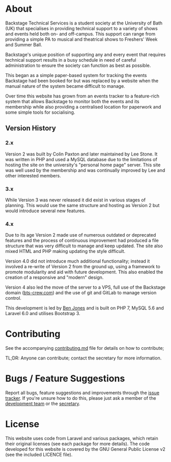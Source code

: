 # About
Backstage Technical Services is a student society at the University of Bath (UK) that specialises in providing technical support to a variety of shows and events held both on- and off-campus. This support can range from providing a simple PA to musical and theatrical shows to Freshers' Week and Summer Ball.

Backstage's unique position of supporting any and every event that requires technical support results in a busy schedule in need of careful administration to ensure the society can function as best as possible.

This began as a simple paper-based system for tracking the events Backstage had been booked for but was replaced by a website when the manual nature of the system became difficult to manage.

Over time this website has grown from an events tracker to a feature-rich system that allows Backstage to monitor both the events and its membership while also providing a centralised location for paperwork and some simple tools for socialising.

## Version History

### 2.x
Version 2 was built by Colin Paxton and later maintained by Lee Stone. It was written in PHP and used a MySQL database due to the limitations of hosting the site on the university's "personal home page" server. This site was well used by the membership and was continually improved by Lee and other interested members.

### 3.x
While Version 3 was never released it did exist in various stages of planning. This would use the same structure and hosting as Version 2 but would introduce several new features.

### 4.x
Due to its age Version 2 made use of numerous outdated or deprecated features and the process of continuous improvement had produced a file structure that was very difficult to manage and keep updated. The site also mixed HTML and PHP making updating the style difficult.

Version 4.0 did not introduce much additional functionality; instead it involved a re-write of Version 2 from the ground up, using a framework to promote modularity and aid with future development. This also enabled the creation of a responsive and "modern" design.

Version 4 also led the move of the server to a VPS, full use of the Backstage domain ([bts-crew.com](http://www.bts-crew.com)) and the use of git and GitLab to manage version control.

This development is led by [Ben Jones](http://github.com/bnjns) and is built on PHP 7, MySQL 5.6 and Laravel 6.0 and utilises Bootstrap 3.

# Contributing
See the accompanying [contributing.md](contributing.md) file for details on how to contribute;

TL;DR: Anyone can contribute; contact the secretary for more information.

# Bugs / Feature Suggestions
Report all bugs, feature suggestions and improvements through the [issue tracker](https://gitlab.com/backstage-technical-services/laravel-site/issues/new). If you're unsure how to do this, please just ask a member of the [development team](https://gitlab.com/groups/backstage-technical-services/-/group_members) or the [secretary](mailto:sec@bts-crew.com).

# License
This website uses code from Laravel and various packages, which retain their original licenses (see each package for more details). The code developed for this website is covered by the GNU General Public License v2 (see the included LICENCE file).
